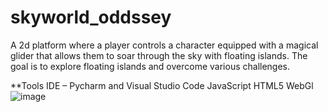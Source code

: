 # skyworld_oddssey
A 2d platform where a player controls a character equipped with a magical glider that allows them to soar through the sky with floating islands. 
The goal is to explore floating islands and overcome various challenges.

**Tools
IDE – Pycharm and Visual Studio Code
JavaScript
HTML5
WebGl
![image](https://github.com/Glynn-2339/skyworld_oddssey/assets/137445160/b1787c63-7afb-41bc-9733-2d775e3b7b72)
